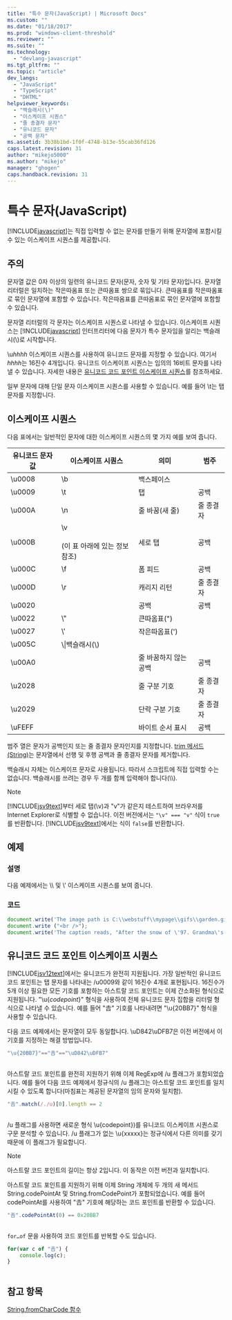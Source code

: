 ```yaml
---
title: "특수 문자(JavaScript) | Microsoft Docs"
ms.custom: ""
ms.date: "01/18/2017"
ms.prod: "windows-client-threshold"
ms.reviewer: ""
ms.suite: ""
ms.technology: 
  - "devlang-javascript"
ms.tgt_pltfrm: ""
ms.topic: "article"
dev_langs: 
  - "JavaScript"
  - "TypeScript"
  - "DHTML"
helpviewer_keywords: 
  - "백슬래시(\)"
  - "이스케이프 시퀀스"
  - "줄 종결자 문자"
  - "유니코드 문자"
  - "공백 문자"
ms.assetid: 3b38b1bd-1f0f-4748-b13e-55cab36fd126
caps.latest.revision: 31
author: "mikejo5000"
ms.author: "mikejo"
manager: "ghogen"
caps.handback.revision: 31
---
```

# 특수 문자(JavaScript)
[!INCLUDE[javascript](../../javascript/includes/javascript-md.md)]는 직접 입력할 수 없는 문자를 만들기 위해 문자열에 포함시킬 수 있는 이스케이프 시퀀스를 제공합니다.  
  
## 주의  
 문자열 값은 0자 이상의 일련의 유니코드 문자\(문자, 숫자 및 기타 문자\)입니다.  문자열 리터럴은 일치하는 작은따옴표 또는 큰따옴표 쌍으로 묶입니다.  큰따옴표를 작은따옴표로 묶인 문자열에 포함할 수 있습니다.  작은따옴표를 큰따옴표로 묶인 문자열에 포함할 수 있습니다.  
  
 문자열 리터럴의 각 문자는 이스케이프 시퀀스로 나타낼 수 있습니다.  이스케이프 시퀀스는 [!INCLUDE[javascript](../../javascript/includes/javascript-md.md)] 인터프리터에 다음 문자가 특수 문자임을 알리는 백슬래시\(\\\)로 시작합니다.  
  
 \\u*hhhh* 이스케이프 시퀀스를 사용하여 유니코드 문자를 지정할 수 있습니다. 여기서 *hhhh*는 16진수 4개입니다.  유니코드 이스케이프 시퀀스는 임의의 16비트 문자를 나타낼 수 있습니다.  자세한 내용은 [유니코드 코드 포인트 이스케이프 시퀀스](#CodePoint)를 참조하세요.  
  
 일부 문자에 대해 단일 문자 이스케이프 시퀀스를 사용할 수 있습니다.  예를 들어 \\t는 탭 문자를 지정합니다.  
  
## 이스케이프 시퀀스  
 다음 표에서는 일반적인 문자에 대한 이스케이프 시퀀스의 몇 가지 예를 보여 줍니다.  
  
|유니코드 문자 값|이스케이프 시퀀스|의미|범주|  
|---------------|---------------|--------|--------|  
|\\u0008|\\b|백스페이스||  
|\\u0009|\\t|탭|공백|  
|\\u000A|\\n|줄 바꿈\(새 줄\)|줄 종결자|  
|\\u000B|\\v<br /><br /> \(이 표 아래에 있는 정보 참조\)|세로 탭|공백|  
|\\u000C|\\f|폼 피드|공백|  
|\\u000D|\\r|캐리지 리턴|줄 종결자|  
|\\u0020||공백|공백|  
|\\u0022|\\"|큰따옴표\("\)||  
|\\u0027|\\'|작은따옴표\('\)||  
|\\u005C|\\\\|백슬래시\(\\\)||  
|\\u00A0||줄 바꿈하지 않는 공백|공백|  
|\\u2028||줄 구분 기호|줄 종결자|  
|\\u2029||단락 구분 기호|줄 종결자|  
|\\uFEFF||바이트 순서 표시|공백|  
  
 범주 열은 문자가 공백인지 또는 줄 종결자 문자인지를 지정합니다.  [trim 메서드\(String\)](../../javascript/reference/trim-method-string-javascript.md)는 문자열에서 선행 및 후행 공백과 줄 종결자 문자를 제거합니다.  
  
 백슬래시 자체는 이스케이프 문자로 사용됩니다.  따라서 스크립트에 직접 입력할 수는 없습니다.  백슬래시를 쓰려는 경우 두 개를 함께 입력해야 합니다\(\\\\\).  
  
> [!NOTE]
>  [!INCLUDE[jsv9text](../../javascript/includes/jsv9text-md.md)]부터 세로 탭\(\\v\)과 "v"가 같은지 테스트하여 브라우저를 Internet Explorer로 식별할 수 없습니다.  이전 버전에서는 `"\v" === "v"` 식이 `true`를 반환합니다.  [!INCLUDE[jsv9text](../../javascript/includes/jsv9text-md.md)]에서는 식이 `false`를 반환합니다.  
  
## 예제  
  
### 설명  
 다음 예제에서는 \\\\ 및 \\' 이스케이프 시퀀스를 보여 줍니다.  
  
### 코드  
  
```javascript  
document.write('The image path is C:\\webstuff\\mypage\\gifs\\garden.gif.');  
document.write ("<br />");  
document.write('The caption reads, "After the snow of \'97. Grandma\'s house is covered."');  
```  
  
<a name="CodePoint"></a>   
## 유니코드 코드 포인트 이스케이프 시퀀스  
 [!INCLUDE[jsv12text](../../javascript/includes/jsv12text-md.md)]에서는 유니코드가 완전히 지원됩니다.  가장 일반적인 유니코드 코드 포인트는 탭 문자를 나타내는 \/u0009와 같이 16진수 4개로 표현됩니다.  16진수가 5개 이상 필요한 모든 기호를 포함하는 아스트랄 코드 포인트는 이제 간소화된 형식으로 지원됩니다.  "\\u{*codepoint*}" 형식을 사용하여 전체 유니코드 문자 집합을 리터럴 형식으로 나타낼 수 있습니다.  예를 들어 "𠮷" 기호를 나타내려면 "\\u{20BB7}" 형식을 사용할 수 있습니다.  
  
 다음 코드 예제에서는 문자열이 모두 동일합니다.  \\uD842\\uDFB7은 이전 버전에서 이 기호를 지정하는 해결 방법입니다.  
  
```javascript  
"\u{20BB7}"=="𠮷"=="\uD842\uDFB7"  
  
```  
  
 아스트랄 코드 포인트를 완전히 지원하기 위해 이제 RegExp에 \/u 플래그가 포함되었습니다.  예를 들어 다음 코드 예제에서 정규식의 \/u 플래그는 아스트랄 코드 포인트를 일치시킬 수 있도록 합니다\(마침표는 제공된 문자열의 임의 문자와 일치함\).  
  
```javascript  
"𠮷".match(/./u)[0].length == 2  
  
```  
  
 \/u 플래그를 사용하면 새로운 형식 \\u{codepoint}\)를 유니코드 이스케이프 시퀀스로 구문 분석할 수 있습니다.  \/u 플래그가 없는 \\u{xxxxx}는 정규식에서 다른 의미를 갖기 때문에 이 플래그가 필요합니다.  
  
> [!NOTE]
>  아스트랄 코드 포인트의 길이는 항상 2입니다.  이 동작은 이전 버전과 일치합니다.  
  
 아스트랄 코드 포인트를 지원하기 위해 이제 String 개체에 두 개의 새 메서드 String.codePointAt 및 String.fromCodePoint가 포함되었습니다.  예를 들어 codePointAt를 사용하여 "𠮷" 기호에 해당하는 코드 포인트를 반환할 수 있습니다.  
  
```javascript  
"𠮷".codePointAt(0) == 0x20BB7  
  
```  
  
 `for…of` 문을 사용하여 코드 포인트를 반복할 수도 있습니다.  
  
```javascript  
for(var c of "𠮷") {  
    console.log(c);  
}  
  
```  
  
## 참고 항목  
 [String.fromCharCode 함수](../../javascript/reference/string-fromcharcode-function-javascript.md)